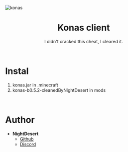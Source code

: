 ![konas](https://user-images.githubusercontent.com/88904139/137552660-fe3bb1ce-93f9-4306-b0c4-7d0c6a90c89e.png)

<h1 align="center">Konas client</h1>
<p align="center">I didn't cracked this cheat, I cleared it.</p>

<br>

# Instal
1. konas.jar in .minecraft
2. konas-b0.5.2-cleanedByNightDesert in mods

<br>

# Author
- **NightDesert**
    - [Github](https://github.com/NightDesertOrig)
    - [Discord](https://discord.gg/wUJYtnTdSV)
